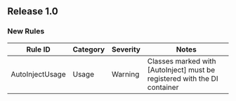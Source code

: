 ## Release 1.0

### New Rules

| Rule ID          | Category | Severity | Notes                                                                      |
|------------------|----------|----------|----------------------------------------------------------------------------|
| AutoInjectUsage  | Usage    | Warning  | Classes marked with [AutoInject] must be registered with the DI container  |
